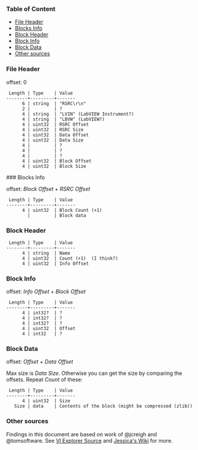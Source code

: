 ### Table of Content

* [File Header](#File-Header) 
* [Blocks Info](#Blocks-Info) 
* [Block Header](#Block-Header) 
* [Block Info](#Block-Info) 
* [Block Data](#Block-Data) 
* [Other sources](#Other-sources) 

### File Header

offset: 0

```
 Length | Type    | Value
--------+---------+-------
      6 | string  | "RSRC\r\n"
      2 |         | ?
      4 | string  | "LVIN" (LabVIEW Instrument?)
      4 | string  | "LBVW" (LabVIEW?)
      4 | uint32  | RSRC Offset
      4 | uint32  | RSRC Size
      4 | uint32  | Data Offset
      4 | uint32  | Data Size
      4 |         | ?
      4 |         | ?
      4 |         | ?
      4 | uint32  | Block Offset
      4 | uint32  | Block Size
```

<a name="Blocks Info" />
### Blocks Info

offset: _Block Offset_ + _RSRC Offset_

```
 Length | Type    | Value
--------+---------+-------
      4 | uint32  | Block Count (+1)
        |         | Block data
```

### Block Header

``` 
 Length | Type    | Value
--------+---------+-------
      4 | string  | Name
      4 | uint32  | Count (+1)  (I think?)
      4 | uint32  | Info Offset
```

### Block Info

offset: _Info Offset_ + _Block Offset_

```
 Length | Type    | Value
--------+---------+-------
      4 | int32?  | ?
      4 | int32?  | ?
      4 | int32?  | ?
      4 | uint32  | Offset
      4 | int32   | ?
```

### Block Data

offset: _Offset_ + _Data Offset_

Max size is _Data Size_. Otherwise you can get the size by comparing the offsets. Repeat 
_Count_ of these:

```
 Length | Type    | Value
--------+---------+-------
      4 | uint32  | Size
   Size | data    | Contents of the block (might be compressed (zlib))
```

### Other sources

Findings in this document are based on work of @jcreigh and @tomsoftware. 
See [VI Explorer Source](http://www.hmilch.net/hmilch.php/labview_source.php) and [Jessica's Wiki](https://github.com/jcreigh/pylabview/wiki) for more.
